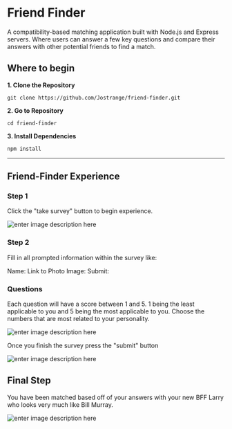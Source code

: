 
# Friend Finder


A compatibility-based matching application built with Node.js and Express servers. Where users can answer a few key questions and compare their answers with other potential friends to find a match.

## Where to begin


**1. Clone the Repository**

```
git clone https://github.com/Jostrange/friend-finder.git
```

**2. Go to Repository**

```
cd friend-finder
```

**3. Install Dependencies**

```
npm install
```
_______________________________________________________________________________________________
## Friend-Finder Experience

### Step 1

Click the "take survey" button to begin experience.

![enter image description here](https://i.imgur.com/Oqx8sme.jpg)

### Step 2

Fill in all prompted information within the survey like:

Name:
Link to Photo Image:
Submit:

###  Questions

Each question will have a score between 1  and 5. 1 being the least applicable to you and 5 being the most applicable to you. Choose the numbers that are most related to your personality.


![enter image description here](https://i.imgur.com/xjJHZSa.jpg)

Once you finish the survey press the "submit" button

![enter image description here](https://i.imgur.com/DsM8e2m.jpg)
## Final Step

You have been matched based off of your answers with your new BFF Larry who looks very much like Bill Murray.


![enter image description here](https://i.imgur.com/juI9R3G.jpg)
